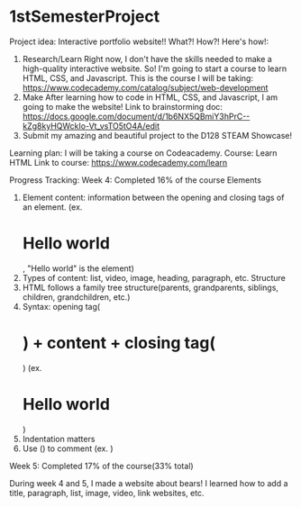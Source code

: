 # 1stSemesterProject

Project idea: Interactive portfolio website!!
What?! How?! Here's how!:
1. Research/Learn
   Right now, I don't have the skills needed to make a high-quality interactive website.
   So! I'm going to start a course to learn HTML, CSS, and Javascript.
   This is the course I will be taking: https://www.codecademy.com/catalog/subject/web-development
2. Make
   After learning how to code in HTML, CSS, and Javascript, I am going to make the website!
   Link to brainstorming doc: https://docs.google.com/document/d/1b6NX5QBmiY3hPrC--kZg8kyHQWckIo-Vt_vsTO5tO4A/edit
3. Submit my amazing and beautiful project to the D128 STEAM Showcase!

Learning plan: I will be taking a course on Codeacademy.
Course: Learn HTML
Link to course: https://www.codecademy.com/learn

Progress Tracking:
Week 4: Completed 16% of the course
   Elements
   1. Element content: information between the opening and closing tags of an element. (ex. <h1>Hello world</h1>, "Hello world" is the element)
   2. Types of content: list, video, image, heading, paragraph, etc.
   Structure
   1. HTML follows a family tree structure(parents, grandparents, siblings, children, grandchildren, etc.)
   2. Syntax: opening tag(<h1>) + content + closing tag(</h1>) (ex. <h1>Hello world</h1>)
   3. Indentation matters
   4. Use (<!--) and (-->) to comment (ex. <!--hi-->)

Week 5: Completed 17% of the course(33% total)

During week 4 and 5, I made a website about bears! I learned how to add a title, paragraph, list, image, video, link websites, etc.
